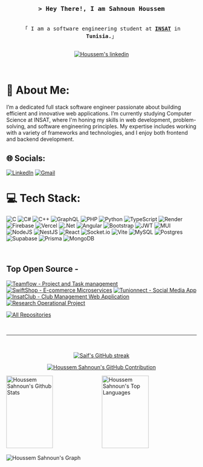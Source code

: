 <h3 align="center">
        <samp>&gt; Hey There!, I am
                <b>Sahnoun Houssem</b>
        </samp>
</h3>

<p align="center"> 
  <samp>
    <br>
    「 I am a software engineering student at <a href="https://www.linkedin.com/school/national-institute-of-applied-science-and-technology/" target="_blank"><b>INSAT</b></a> in <b>Tunisia.</b>」
    <br>
    <br>
  </samp>
</p>

<p align="center">
 <!-- <a href="https://alsiam.com" target="blank">
  <img src="https://img.shields.io/badge/Website-DC143C?style=for-the-badge&logo=medium&logoColor=white" alt="alsiam" />
 </a> -->
 <a href="https://linkedin.com/in/sahnoun-houssem" target="_blank">
  <img src="https://img.shields.io/badge/LinkedIn-0077B5?style=for-the-badge&logo=linkedin&logoColor=white" alt="Houssem's linkedin"/>
 </a>
 </p>
<br />


# 💫 About Me:

I’m a dedicated full stack software engineer passionate about building efficient and innovative web applications. I’m currently studying Computer Science at INSAT, where I'm honing my skills in web development, problem-solving, and software engineering principles. My expertise includes working with a variety of frameworks and technologies, and I enjoy both frontend and backend development.

## 🌐 Socials:

[![LinkedIn](https://img.shields.io/badge/LinkedIn-%230077B5.svg?logo=linkedin&logoColor=white)](https://linkedin.com/in/sahnoun-houssem)
[![Gmail](https://img.shields.io/badge/Gmail-%23D14836.svg?logo=gmail&logoColor=white)](mailto:sahnoun.houssem05@gmail.com)

# 💻 Tech Stack:

![C](https://img.shields.io/badge/c-%2300599C.svg?style=for-the-badge&logo=c&logoColor=white) ![C#](https://img.shields.io/badge/c%23-%23239120.svg?style=for-the-badge&logo=csharp&logoColor=white) ![C++](https://img.shields.io/badge/c++-%2300599C.svg?style=for-the-badge&logo=c%2B%2B&logoColor=white) ![GraphQL](https://img.shields.io/badge/-GraphQL-E10098?style=for-the-badge&logo=graphql&logoColor=white) ![PHP](https://img.shields.io/badge/php-%23777BB4.svg?style=for-the-badge&logo=php&logoColor=white) ![Python](https://img.shields.io/badge/python-3670A0?style=for-the-badge&logo=python&logoColor=ffdd54) ![TypeScript](https://img.shields.io/badge/typescript-%23007ACC.svg?style=for-the-badge&logo=typescript&logoColor=white) ![Render](https://img.shields.io/badge/Render-%46E3B7.svg?style=for-the-badge&logo=render&logoColor=white) ![Firebase](https://img.shields.io/badge/firebase-%23039BE5.svg?style=for-the-badge&logo=firebase) ![Vercel](https://img.shields.io/badge/vercel-%23000000.svg?style=for-the-badge&logo=vercel&logoColor=white) ![.Net](https://img.shields.io/badge/.NET-5C2D91?style=for-the-badge&logo=.net&logoColor=white) ![Angular](https://img.shields.io/badge/angular-%23DD0031.svg?style=for-the-badge&logo=angular&logoColor=white) ![Bootstrap](https://img.shields.io/badge/bootstrap-%238511FA.svg?style=for-the-badge&logo=bootstrap&logoColor=white) ![JWT](https://img.shields.io/badge/JWT-black?style=for-the-badge&logo=JSON%20web%20tokens) ![MUI](https://img.shields.io/badge/MUI-%230081CB.svg?style=for-the-badge&logo=mui&logoColor=white) ![NodeJS](https://img.shields.io/badge/node.js-6DA55F?style=for-the-badge&logo=node.js&logoColor=white) ![NestJS](https://img.shields.io/badge/nestjs-%23E0234E.svg?style=for-the-badge&logo=nestjs&logoColor=white) ![React](https://img.shields.io/badge/react-%2320232a.svg?style=for-the-badge&logo=react&logoColor=%2361DAFB) ![Socket.io](https://img.shields.io/badge/Socket.io-black?style=for-the-badge&logo=socket.io&badgeColor=010101) ![Vite](https://img.shields.io/badge/vite-%23646CFF.svg?style=for-the-badge&logo=vite&logoColor=white) ![MySQL](https://img.shields.io/badge/mysql-4479A1.svg?style=for-the-badge&logo=mysql&logoColor=white) ![Postgres](https://img.shields.io/badge/postgres-%23316192.svg?style=for-the-badge&logo=postgresql&logoColor=white) ![Supabase](https://img.shields.io/badge/Supabase-3ECF8E?style=for-the-badge&logo=supabase&logoColor=white) ![Prisma](https://img.shields.io/badge/Prisma-3982CE?style=for-the-badge&logo=Prisma&logoColor=white) ![MongoDB](https://img.shields.io/badge/MongoDB-%234ea94b.svg?style=for-the-badge&logo=mongodb&logoColor=white)

<br/>

## Top Open Source -

[![Teamflow - Project and Task management](https://github-readme-stats.vercel.app/api/pin/?username=cap-mahdi&repo=Task-And-Project-Management&border_color=7F3FBF&bg_color=0D1117&title_color=C9D1D9&text_color=8B949E&icon_color=7F3FBF)](https://github.com/cap-mahdi/Task-And-Project-Management)
[![SwiftShop - E-commerce Microservices](https://github-readme-stats.vercel.app/api/pin/?username=SAHNOUN-HOUSSEM&repo=SwiftShop-Microservices&border_color=7F3FBF&bg_color=0D1117&title_color=C9D1D9&text_color=8B949E&icon_color=7F3FBF)](https://github.com/SAHNOUN-HOUSSEM/SwiftShop-Microservices)
[![Tunionnect - Social Media App](https://github-readme-stats.vercel.app/api/pin/?username=sahnoun-houssem&repo=social_network_app&border_color=7F3FBF&bg_color=0D1117&title_color=C9D1D9&text_color=8B949E&icon_color=7F3FBF)](https://github.com/SAHNOUN-HOUSSEM/social_network_app)
[![InsatClub - Club Management Web Application](https://github-readme-stats.vercel.app/api/pin/?username=SAHNOUN-HOUSSEM&repo=InsatClub&border_color=7F3FBF&bg_color=0D1117&title_color=C9D1D9&text_color=8B949E&icon_color=7F3FBF)](https://github.com/SAHNOUN-HOUSSEM/InsatClub)
[![Research Operational Project](https://github-readme-stats.vercel.app/api/pin/?username=FkihMehdi&repo=Linear-Programing-Gurobi&border_color=7F3FBF&bg_color=0D1117&title_color=C9D1D9&text_color=8B949E&icon_color=7F3FBF)](https://github.com/FkihMehdi/Linear-Programing-Gurobi)

<p align="left">
  <a href="https://github.com/sahnoun-houssem?tab=repositories" target="_blank"><img alt="All Repositories" title="All Repositories" src="https://img.shields.io/badge/-All%20Repos-2962FF?style=for-the-badge&logo=koding&logoColor=white"/></a>
</p>

<br/>
<hr/>
<br/>




<p align="center">
  <a href="https://github.com/SAHNOUN-HOUSSEM">
    <img src="https://github-readme-streak-stats.herokuapp.com/?user=SAHNOUN-HOUSSEM&theme=radical&border=7F3FBF&background=0D1117" alt="Saif's GitHub streak"/>
  </a>
</p>

<p align="center">
  <a href="https://github.com/SAHNOUN-HOUSSEM">
    <img src="https://github-profile-summary-cards.vercel.app/api/cards/profile-details?username=SAHNOUN-HOUSSEM&theme=radical" alt="Houssem Sahnoun's GitHub Contribution"/>
  </a>
</p>

<a> 
    <a href="https://github.com/SAHNOUN-HOUSSEM"><img alt="Houssem Sahnoun's Github Stats" src="https://denvercoder1-github-readme-stats.vercel.app/api?username=SAHNOUN-HOUSSEM&show_icons=true&count_private=true&theme=react&border_color=7F3FBF&bg_color=0D1117&title_color=F85D7F&icon_color=F8D866" height="192px" width="49.5%"/></a>
  <a href="https://github.com/SAHNOUN-HOUSSEM"><img alt="Houssem Sahnoun's Top Languages" src="https://denvercoder1-github-readme-stats.vercel.app/api/top-langs/?username=SAHNOUN-HOUSSEM&langs_count=8&layout=compact&theme=react&border_color=7F3FBF&bg_color=0D1117&title_color=F85D7F&icon_color=F8D866" height="192px" width="49.5%"/></a>
  <br/>
</a>

![Houssem Sahnoun's Graph](https://github-readme-activity-graph.vercel.app/graph?username=SAHNOUN-HOUSSEM&custom_title=Houssem's%20GitHub%20Activity%20Graph&bg_color=0D1117&color=7F3FBF&line=7F3FBF&point=7F3FBF&area_color=FFFFFF&title_color=FFFFFF&area=true)
